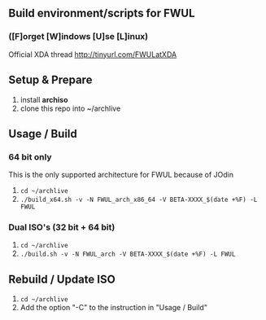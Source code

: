 ## Build environment/scripts for FWUL 
### ([F]orget [W]indows [U]se [L]inux)

Official XDA thread http://tinyurl.com/FWULatXDA

## Setup & Prepare

1. install **archiso**
1. clone this repo into ~/archlive

## Usage / Build

### 64 bit only

This is the only supported architecture for FWUL because of JOdin

1. `cd ~/archlive`
1. `./build_x64.sh -v -N FWUL_arch_x86_64 -V BETA-XXXX_$(date +%F) -L FWUL`

### Dual ISO's (32 bit + 64 bit)

1. `cd ~/archlive`
1. `./build.sh -v -N FWUL_arch -V BETA-XXXX_$(date +%F) -L FWUL`

## Rebuild / Update ISO

1. `cd ~/archlive`
1. Add the option "-C" to the instruction in "Usage / Build"
